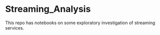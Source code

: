 # Streaming_Analysis

This repo has notebooks on some exploratory investigation of streaming services.
